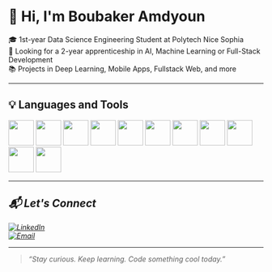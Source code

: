 # 👋 Hi, I'm Boubaker Amdyoun

🎓 1st-year Data Science Engineering Student at Polytech Nice Sophia  
💼 Looking for a 2-year apprenticeship in AI, Machine Learning or Full-Stack Development  
📚 Projects in Deep Learning, Mobile Apps, Fullstack Web, and more  

---

## 💡 Languages and Tools

<p align="left">
  <img src="https://cdn.jsdelivr.net/gh/devicons/devicon/icons/java/java-original.svg" width="50" height="50"/>
  <img src="https://cdn.jsdelivr.net/gh/devicons/devicon/icons/html5/html5-original.svg" width="50" height="50"/>
  <img src="https://cdn.jsdelivr.net/gh/devicons/devicon/icons/css3/css3-original.svg" width="50" height="50"/>
  <img src="https://cdn.jsdelivr.net/gh/devicons/devicon/icons/c/c-original.svg" width="50" height="50"/>
  <img src="https://cdn.jsdelivr.net/gh/devicons/devicon/icons/typescript/typescript-original.svg" width="50" height="50"/>
  <img src="https://cdn.jsdelivr.net/gh/devicons/devicon/icons/docker/docker-original.svg" width="50" height="50"/>
  <img src="https://cdn.jsdelivr.net/gh/devicons/devicon/icons/sonarqube/sonarqube-original.svg" width="50" height="50"/>
  <img src="https://cdn.jsdelivr.net/gh/devicons/devicon/icons/maven/maven-original.svg" width="50" height="50"/>
  <img src="https://cdn.jsdelivr.net/gh/devicons/devicon/icons/mysql/mysql-original.svg" width="50" height="50"/>
  <img src="https://cdn.jsdelivr.net/gh/devicons/devicon/icons/nodejs/nodejs-original.svg" width="50" height="50"/>
  <img src="https://cdn.jsdelivr.net/gh/devicons/devicon/icons/angularjs/angularjs-original.svg" width="50" height="50"/>
  <i
  <img src="https://cdn.jsdelivr.net/gh/devicons/devicon/icons/git/git-original.svg" width="50" height="50"/>
</p>

---

## 📬 Let's Connect

[![LinkedIn](https://img.shields.io/badge/LinkedIn-blue?style=flat&logo=linkedin)](https://www.linkedin.com/in/amdyoun-boubaker-6417362b2/)  
[![Email](https://img.shields.io/badge/Gmail-D14836?style=flat&logo=gmail&logoColor=white)](mailto:boubaker.amdyoun@etu.univ-cotedazur.com)

---

> _“Stay curious. Keep learning. Code something cool today.”_

